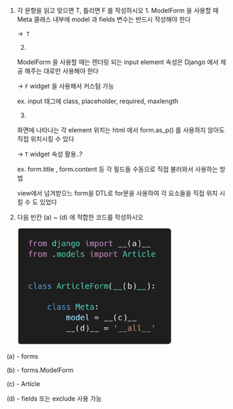 1. 각 문항을 읽고 맞으면 T, 틀리면 F 를 작성하시오
   1.
   ModelForm 을 사용할 때 Meta 클래스 내부에 model 과 fields 변수는
   반드시 작성해야 한다

   ->` T`

   2.
   ModelForm 을 사용할 때는 렌더링 되는 input element 속성은 Django 에서
   제공 해주는 대로만 사용해야 한다

   -> `F` widget 을 사용해서 커스텀 가능

   ex. input 태그에 class, placeholder, required, maxlength
   
   3.
   화면에 나타나는 각 element 위치는 html 에서 form.as_p() 를 사용하지 않아도
   직접 위치시킬 수 있다

   -> `T` widget 속성 활용..?
   
   ex. form.title , form.content 등 각 필드들 수동으로 직접 불러와서 사용하는 방법
   
   view에서 넘겨받으느 form을 DTL로 for문을 사용하여 각 요소들을 직접 위치 시킬 수 도 있었다
   
2. 다음 빈칸 (a) ~ (d) 에 적합한 코드를 작성하시오

   ![image-20220406223346867](homework.assets/image-20220406223346867.png)

(a) - forms

(b) - forms.ModelForm

(c) - Article

(d) - fields 또는 exclude 사용 가능